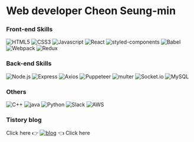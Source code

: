 # Web developer Cheon Seung-min   

### Front-end Skills
![HTML5](http://img.shields.io/badge/-HTML5-E34f26?style=flat-square&logo=HTML5&logoColor=white)
![CSS3](http://img.shields.io/badge/-CSS3-1572B6?style=flat-square&logo=CSS3&logoColor=white)
![Javascript](http://img.shields.io/badge/-Javascript-F7DF1E?style=flat-square&logo=Javascript&logoColor=black)
![React](http://img.shields.io/badge/-React-61DAFB?style=flat-square&logo=React&logoColor=black)
![styled-components](http://img.shields.io/badge/-styled--components-DB7093?style=flat-square&logo=styled-components&logoColor=white)
![Babel](http://img.shields.io/badge/-Babel-F9DC3E?style=flat-square&logo=Babel&logoColor=black)
![Webpack](http://img.shields.io/badge/-Webpack-8DD6F9?style=flat-square&logo=Webpack&logoColor=black)
![Redux](http://img.shields.io/badge/-Redux-764ABC?style=flat-square&logo=Redux&logoColor=white)

### Back-end Skills
![Node.js](http://img.shields.io/badge/-Node.js-339933?style=flat-square&logo=Node.js&logoColor=white)
![Express](https://img.shields.io/badge/-Express-EFEFEF?&logo=Node.js&logoColor=black)
![Axios](https://img.shields.io/badge/-Axios-EFEFEF?&logo=Node.js&logoColor=black)
![Puppeteer](https://img.shields.io/badge/-Puppeteer-EFEFEF?&logo=Node.js&logoColor=black)
![multer](https://img.shields.io/badge/-multer-EFEFEF?&logo=Node.js&logoColor=black)
![Socket.io](http://img.shields.io/badge/-Socket.io-010101?style=flat-square&logo=Socket.io&logoColor=white)
![MySQL](http://img.shields.io/badge/-MySQL-4479A1?style=flat-square&logo=MySQL&logoColor=white)

### Others
![C++](http://img.shields.io/badge/-C++-00599C?style=flat-square&logo=C++&logoColor=white)
![java](http://img.shields.io/badge/-Java-007396?style=flat-square&logo=Java&logoColor=white)
![Python](http://img.shields.io/badge/-Python-3776AB?style=flat-square&logo=Python&logoColor=white)
![Slack](http://img.shields.io/badge/-Slack-4A154B?style=flat-square&logo=Slack&logoColor=white)
![AWS](http://img.shields.io/badge/-AWS-232F3E?style=flat-square&logo=Amazon-AWS&logoColor=white)

### Tistory blog
Click here :point_right:
[![blog](http://img.shields.io/badge/-Blog-FF5722?style=for-the-badge&logo=Blogger&logoColor=white&link=https://dudghsx.tistory.com/)](https://dudghsx.tistory.com/)
:point_left: Click here
